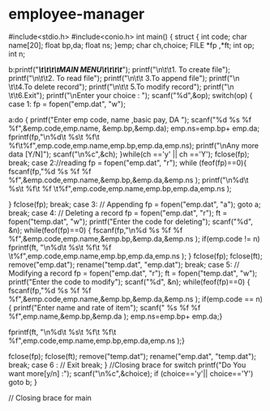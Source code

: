 # employee-manager




#include<stdio.h>
#include<conio.h>
int main()
{
struct {
int code;
char name[20];
float bp,da;
float ns;
}emp;
char ch,choice;
FILE *fp ,*ft;
int op;
int  n;


b:printf("*******\t\t\t\tMAIN MENU\t\t\t\t*******");
printf("\n\t\t1. To create file");
printf("\n\t\t2. To read file");
printf("\n\t\t 3.To append file");
printf("\n \t\t4.To delete record");
printf("\n\t\t 5.To modify record");
printf("\n \t\t6.Exit");
printf("\nEnter your choice : ");
scanf("%d",&op);
switch(op)
{
case 1:
fp = fopen("emp.dat", "w");

a:do
{
printf("Enter emp code, name ,basic pay, DA ");
scanf("%d %s %f %f",&emp.code,emp.name, &emp.bp,&emp.da);
emp.ns=emp.bp+ emp.da;
fprintf(fp,"\n%d\t %s\t %f\t %f\t%f",emp.code,emp.name,emp.bp,emp.da,emp.ns);
printf("\nAny more data [Y/N]");
scanf("\n%c",&ch);
}while(ch =='y' || ch =='Y');
fclose(fp);
break;
case 2://reading
fp = fopen("emp.dat", "r");
while (feof(fp)==0){
fscanf(fp,"%d %s %f %f %f",&emp.code,emp.name,&emp.bp,&emp.da,&emp.ns );
printf("\n%d\t %s\t %f\t %f \t%f",emp.code,emp.name,emp.bp,emp.da,emp.ns );

}
fclose(fp);
break;
case 3: // Appending
fp = fopen("emp.dat", "a");
goto a;
break;
case 4: // Deleting a record
fp = fopen("emp.dat", "r");
ft = fopen("temp.dat", "w");
printf("Enter the code for deleting");
scanf("%d", &n);
while(feof(fp)==0)
{
fscanf(fp,"\n%d %s %f %f %f",&emp.code,emp.name,&emp.bp,&emp.da,&emp.ns );
if(emp.code != n)
fprintf(ft, "\n%d\t %s\t %f\t %f \t%f",emp.code,emp.name,emp.bp,emp.da,emp.ns );
}
fclose(fp);
fclose(ft);
remove("emp.dat");
rename("temp.dat", "emp.dat");
break;
case 5: // Modifying a record
fp = fopen("emp.dat", "r");
ft = fopen("temp.dat", "w");
printf("Enter the code to modify");
scanf("%d", &n);
while(feof(fp)==0)
{
fscanf(fp,"%d %s %f %f %f",&emp.code,emp.name,&emp.bp,&emp.da,&emp.ns );
if(emp.code == n)
{
printf("Enter name and rate of item");
scanf(" %s %f %f %f",emp.name,&emp.bp,&emp.da );
emp.ns=emp.bp+ emp.da;}


fprintf(ft, "\n%d\t %s\t %f\t %f\t %f",emp.code,emp.name,emp.bp,emp.da,emp.ns );}

fclose(fp);
fclose(ft);
remove("temp.dat");
rename("emp.dat", "temp.dat");
break;
case 6 : // Exit
break;
} //Closing brace for switch
printf("Do You want more[y/n] :");
scanf("\n%c",&choice);
if (choice=='y'|| choice=='Y')
goto b;
}

 // Closing brace for main

